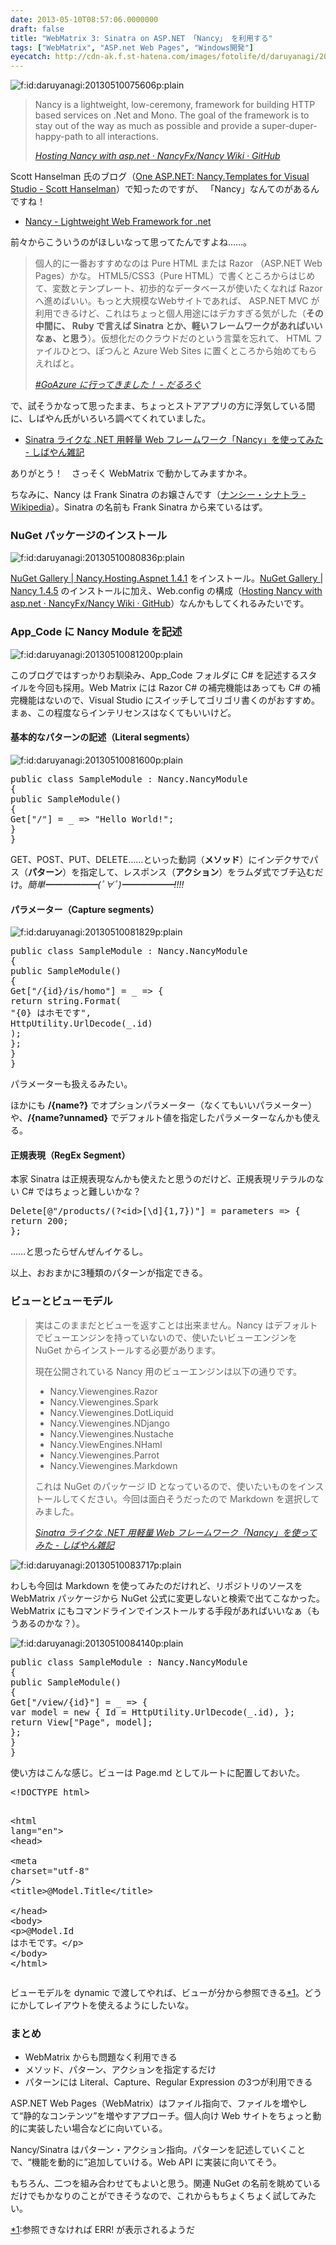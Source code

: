 ```yaml
---
date: 2013-05-10T08:57:06.0000000
draft: false
title: "WebMatrix 3: Sinatra on ASP.NET 「Nancy」 を利用する"
tags: ["WebMatrix", "ASP.net Web Pages", "Windows開発"]
eyecatch: http://cdn-ak.f.st-hatena.com/images/fotolife/d/daruyanagi/20130510/20130510075606.png
---
```

<p><span itemscope itemtype="http://schema.org/Photograph"><img src="20130510075606.png" alt="f:id:daruyanagi:20130510075606p:plain" title="f:id:daruyanagi:20130510075606p:plain" class="hatena-fotolife" itemprop="image"></span><br />
</p>

<blockquote cite="https://github.com/NancyFx/Nancy/wiki/Hosting-nancy-with-asp.net">
<p>Nancy is a lightweight, low-ceremony, framework for building HTTP based services on .Net and Mono. The goal of the framework is to stay out of the way as much as possible and provide a super-duper-happy-path to all interactions.</p>

<cite><a href="https://github.com/NancyFx/Nancy/wiki/Hosting-nancy-with-asp.net">Hosting Nancy with asp.net &middot; NancyFx/Nancy Wiki &middot; GitHub</a></cite>
</blockquote>
<p>Scott Hanselman 氏のブログ（<a href="http://www.hanselman.com/blog/OneASPNETNancyTemplatesForVisualStudio.aspx">One ASP.NET: Nancy.Templates for Visual Studio - Scott Hanselman</a>）で知ったのですが、 「Nancy」なんてのがあるんですね！</p>

<ul>
<li><a href="http://nancyfx.org/">Nancy - Lightweight Web Framework for .net</a></li>
</ul><p>前々からこういうのがほしいなって思ってたんですよね……。</p>

<blockquote cite="https://blog.daruyanagi.jp/entry/2012/06/30/211729">
<p>個人的に一番おすすめなのは Pure HTML または Razor （ASP.NET Web Pages）かな。 HTML5/CSS3（Pure HTML）で書くところからはじめて、変数とテンプレート、初歩的なデータベースが使いたくなれば Razor へ進めばいい。もっと大規模なWebサイトであれば、 ASP.NET MVC が利用できるけど、これはちょっと個人用途にはデカすぎる気がした（<b>その中間に、 Ruby で言えば Sinatra とか、軽いフレームワークがあればいいなぁ、と思う</b>）。仮想化だのクラウドだのという言葉を忘れて、 HTML ファイルひとつ、ぽつんと Azure Web Sites に置くところから始めてもらえればと。</p>

<cite><a href="https://blog.daruyanagi.jp/entry/2012/06/30/211729">#GoAzure &#x306B;&#x884C;&#x3063;&#x3066;&#x304D;&#x307E;&#x3057;&#x305F;&#xFF01; - &#x3060;&#x308B;&#x308D;&#x3050;</a></cite>
</blockquote>
<p>で、試そうかなって思ったまま、ちょっとストアアプリの方に浮気している間に、しばやん氏がいろいろ調べてくれていました。</p>

<ul>
<li><a href="http://shiba-yan.hatenablog.jp/entry/20130509/1368107112">Sinatra &#x30E9;&#x30A4;&#x30AF;&#x306A; .NET &#x7528;&#x8EFD;&#x91CF; Web &#x30D5;&#x30EC;&#x30FC;&#x30E0;&#x30EF;&#x30FC;&#x30AF;&#x300C;Nancy&#x300D;&#x3092;&#x4F7F;&#x3063;&#x3066;&#x307F;&#x305F; - &#x3057;&#x3070;&#x3084;&#x3093;&#x96D1;&#x8A18;</a></li>
</ul><p>ありがとう！　さっそく WebMatrix で動かしてみますかネ。</p><p>ちなみに、Nancy は Frank Sinatra のお嬢さんです（<a href="http://ja.wikipedia.org/wiki/%E3%83%8A%E3%83%B3%E3%82%B7%E3%83%BC%E3%83%BB%E3%82%B7%E3%83%8A%E3%83%88%E3%83%A9">&#x30CA;&#x30F3;&#x30B7;&#x30FC;&#x30FB;&#x30B7;&#x30CA;&#x30C8;&#x30E9; - Wikipedia</a>）。Sinatra の名前も Frank Sinatra から来ているはず。</p>


<div class="section">
<h3>NuGet パッケージのインストール</h3>
<p><span itemscope itemtype="http://schema.org/Photograph"><img src="20130510080836.png" alt="f:id:daruyanagi:20130510080836p:plain" title="f:id:daruyanagi:20130510080836p:plain" class="hatena-fotolife" itemprop="image"></span></p><p><a href="http://nuget.org/packages/Nancy.Hosting.Aspnet/">NuGet Gallery | Nancy.Hosting.Aspnet 1.4.1</a> をインストール。<a href="http://nuget.org/packages/Nancy/">NuGet Gallery | Nancy 1.4.5</a> のインストールに加え、Web.config の構成（<a href="https://github.com/NancyFx/Nancy/wiki/Hosting-nancy-with-asp.net">Hosting Nancy with asp.net &middot; NancyFx/Nancy Wiki &middot; GitHub</a>）なんかもしてくれるみたいです。</p>

</div>
<div class="section">
<h3>App_Code に Nancy Module を記述</h3>
<p><span itemscope itemtype="http://schema.org/Photograph"><img src="20130510081200.png" alt="f:id:daruyanagi:20130510081200p:plain" title="f:id:daruyanagi:20130510081200p:plain" class="hatena-fotolife" itemprop="image"></span></p><p>このブログではすっかりお馴染み、App_Code フォルダに C# を記述するスタイルを今回も採用。Web Matrix には Razor C# の補完機能はあっても C# の補完機能はないので、Visual Studio にスイッチしてゴリゴリ書くのがおすすめ。まぁ、この程度ならインテリセンスはなくてもいいけど。</p>

<div class="section">
<h4>基本的なパターンの記述（Literal segments）</h4>
<p><span itemscope itemtype="http://schema.org/Photograph"><img src="20130510081600.png" alt="f:id:daruyanagi:20130510081600p:plain" title="f:id:daruyanagi:20130510081600p:plain" class="hatena-fotolife" itemprop="image"></span><br />
</p>
<pre class="code lang-cs" data-lang="cs" data-unlink><span class="synType">public</span> <span class="synType">class</span> SampleModule : Nancy.NancyModule
{
<span class="synType">public</span> SampleModule()
{
Get[<span class="synConstant">&quot;/&quot;</span>] = _ =&gt; <span class="synConstant">&quot;Hello World!&quot;</span>;
}
}
</pre><p>GET、POST、PUT、DELETE……といった動詞（<b>メソッド</b>）にインデクサでパス（<b>パターン</b>）を指定して、レスポンス（<b>アクション</b>）をラムダ式でブチ込むだけ。<i>簡単━━━━━━(ﾟ∀ﾟ)━━━━━━!!!!</i><br />
</p>

</div>
<div class="section">
<h4>パラメーター（Capture segments）</h4>
<p><span itemscope itemtype="http://schema.org/Photograph"><img src="20130510081829.png" alt="f:id:daruyanagi:20130510081829p:plain" title="f:id:daruyanagi:20130510081829p:plain" class="hatena-fotolife" itemprop="image"></span><br />
</p>
<pre class="code lang-cs" data-lang="cs" data-unlink><span class="synType">public</span> <span class="synType">class</span> SampleModule : Nancy.NancyModule
{
<span class="synType">public</span> SampleModule()
{
Get[<span class="synConstant">&quot;/{id}/is/homo&quot;</span>] = _ =&gt; {
<span class="synStatement">return</span> <span class="synType">string</span>.Format(
<span class="synConstant">&quot;{0} はホモです&quot;</span>,
HttpUtility.UrlDecode(_.id)
);
};
}
}
</pre><p>パラメーターも扱えるみたい。</p><p>ほかにも <b>/{name?}</b> でオプションパラメーター（なくてもいいパラメーター）や、<b>/{name?unnamed}</b> でデフォルト値を指定したパラメーターなんかも使える。</p>

</div>
<div class="section">
<h4>正規表現（RegEx Segment）</h4>
<p>本家 Sinatra は正規表現なんかも使えたと思うのだけど、正規表現リテラルのない C# ではちょっと難しいかな？</p>
<pre class="code lang-cs" data-lang="cs" data-unlink>Delete[<span class="synSpecial">@</span><span class="synConstant">&quot;/products/(?&lt;id&gt;[\d]{1,7})&quot;</span>] = parameters =&gt; {
<span class="synStatement">return</span> <span class="synConstant">200</span>;
};
</pre><p>……と思ったらぜんぜんイケるし。</p><p>以上、おおまかに3種類のパターンが指定できる。</p>

</div>
</div>
<div class="section">
<h3>ビューとビューモデル</h3>

<blockquote cite="http://shiba-yan.hatenablog.jp/entry/20130509/1368107112">
<p>実はこのままだとビューを返すことは出来ません。Nancy はデフォルトでビューエンジンを持っていないので、使いたいビューエンジンを NuGet からインストールする必要があります。</p><p>現在公開されている Nancy 用のビューエンジンは以下の通りです。</p>

<ul>
<li>Nancy.Viewengines.Razor</li>
<li>Nancy.Viewengines.Spark</li>
<li>Nancy.Viewengines.DotLiquid</li>
<li>Nancy.Viewengines.NDjango</li>
<li>Nancy.Viewengines.Nustache</li>
<li>Nancy.ViewEngines.NHaml</li>
<li>Nancy.Viewengines.Parrot</li>
<li>Nancy.Viewengines.Markdown</li>
</ul><p>これは NuGet のパッケージ ID となっているので、使いたいものをインストールしてください。今回は面白そうだったので Markdown を選択してみました。</p>

<cite><a href="http://shiba-yan.hatenablog.jp/entry/20130509/1368107112">Sinatra &#x30E9;&#x30A4;&#x30AF;&#x306A; .NET &#x7528;&#x8EFD;&#x91CF; Web &#x30D5;&#x30EC;&#x30FC;&#x30E0;&#x30EF;&#x30FC;&#x30AF;&#x300C;Nancy&#x300D;&#x3092;&#x4F7F;&#x3063;&#x3066;&#x307F;&#x305F; - &#x3057;&#x3070;&#x3084;&#x3093;&#x96D1;&#x8A18;</a></cite>
</blockquote>
<p><span itemscope itemtype="http://schema.org/Photograph"><img src="20130510083717.png" alt="f:id:daruyanagi:20130510083717p:plain" title="f:id:daruyanagi:20130510083717p:plain" class="hatena-fotolife" itemprop="image"></span></p><p>わしも今回は Markdown を使ってみたのだけれど、リポジトリのソースを WebMatrix パッケージから NuGet 公式に変更しないと検索で出てこなかった。WebMatrix にもコマンドラインでインストールする手段があればいいなぁ（もうあるのかな？）。</p><p><span itemscope itemtype="http://schema.org/Photograph"><img src="20130510084140.png" alt="f:id:daruyanagi:20130510084140p:plain" title="f:id:daruyanagi:20130510084140p:plain" class="hatena-fotolife" itemprop="image"></span><br />
</p>
<pre class="code lang-cs" data-lang="cs" data-unlink><span class="synType">public</span> <span class="synType">class</span> SampleModule : Nancy.NancyModule
{
<span class="synType">public</span> SampleModule()
{
Get[<span class="synConstant">&quot;/view/{id}&quot;</span>] = _ =&gt; {
var model = <span class="synStatement">new</span> { Id = HttpUtility.UrlDecode(_.id), };
<span class="synStatement">return</span> View[<span class="synConstant">&quot;Page&quot;</span>, model];
};
}
}
</pre><p>使い方はこんな感じ。ビューは Page.md としてルートに配置しておいた。</p>
<pre class="code lang-html" data-lang="html" data-unlink><span class="synComment">&lt;!DOCTYPE html&gt;</span>

<span class="synIdentifier">&lt;</span><span class="synStatement">html</span><span class="synIdentifier"> </span><span class="synType">lang</span><span class="synIdentifier">=</span><span class="synConstant">&quot;en&quot;</span><span class="synIdentifier">&gt;</span>
<span class="synIdentifier">&lt;</span><span class="synStatement">head</span><span class="synIdentifier">&gt;</span>
<span class="synPreProc">        </span><span class="synIdentifier">&lt;</span><span class="synStatement">meta</span><span class="synIdentifier"> </span><span class="synType">charset</span><span class="synIdentifier">=</span><span class="synConstant">&quot;utf-8&quot;</span><span class="synIdentifier"> /&gt;</span>
<span class="synPreProc">        </span><span class="synIdentifier">&lt;</span><span class="synStatement">title</span><span class="synIdentifier">&gt;</span>@Model.Title<span class="synIdentifier">&lt;/</span><span class="synStatement">title</span><span class="synIdentifier">&gt;</span>
<span class="synPreProc">    </span><span class="synIdentifier">&lt;/</span><span class="synStatement">head</span><span class="synIdentifier">&gt;</span>
<span class="synIdentifier">&lt;</span><span class="synStatement">body</span><span class="synIdentifier">&gt;</span>
<span class="synIdentifier">&lt;</span><span class="synStatement">p</span><span class="synIdentifier">&gt;</span>@Model.Id はホモです。<span class="synIdentifier">&lt;/</span><span class="synStatement">p</span><span class="synIdentifier">&gt;</span>
<span class="synIdentifier">&lt;/</span><span class="synStatement">body</span><span class="synIdentifier">&gt;</span>
<span class="synIdentifier">&lt;/</span><span class="synStatement">html</span><span class="synIdentifier">&gt;</span>
</pre><p>ビューモデルを dynamic で渡してやれば、ビューが分から参照できる<a href="#f-95ddb365" name="fn-95ddb365" title="参照できなければ ERR! が表示されるようだ">*1</a>。どうにかしてレイアウトを使えるようにしたいな。</p>

</div>
<div class="section">
<h3>まとめ</h3>

<ul>
<li>WebMatrix からも問題なく利用できる</li>
<li>メソッド、パターン、アクションを指定するだけ</li>
<li>パターンには Literal、Capture、Regular Expression の3つが利用できる</li>
</ul><p>ASP.NET Web Pages（WebMatrix）はファイル指向で、ファイルを増やして“静的なコンテンツ”を増やすアプローチ。個人向け Web サイトをちょっと動的に実装したい場合などに向いている。</p><p>Nancy/Sinatra はパターン・アクション指向。パターンを記述していくことで、“機能を動的に”追加していける。Web API に実装に向いてそう。</p><p>もちろん、二つを組み合わせてもよいと思う。関連 NuGet の名前を眺めているだけでもかなりのことができそうなので、これからもちょくちょく試してみたい。</p>

</div><div class="footnote">
<p class="footnote"><a href="#fn-95ddb365" name="f-95ddb365" class="footnote-number">*1</a><span class="footnote-delimiter">:</span><span class="footnote-text">参照できなければ ERR! が表示されるようだ</span></p>
</div>